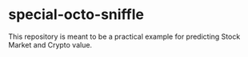 # special-octo-sniffle
This repository is meant to be a practical example for predicting Stock Market and Crypto value.

